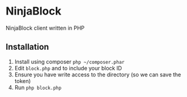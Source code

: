 NinjaBlock
==========

NinjaBlock client written in PHP

Installation
------------
1. Install using composer `php ~/composer.phar`
2. Edit `block.php` and to include your block ID
3. Ensure you have write access to the directory (so we can save the token)
4. Run `php block.php`


